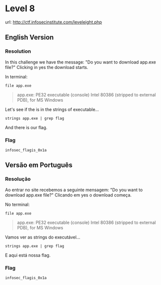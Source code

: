 # Level 8

url: http://ctf.infosecinstitute.com/leveleight.php

## English Version 

### Resolution

In this challenge we have the message: "Do you want to download app.exe file?" Clicking in yes the download starts. 

In terminal:
```
file app.exe
```
> app.exe: PE32 executable (console) Intel 80386 (stripped to external PDB), for MS Windows

Let's see if the is in the strings of executable...

```
strings app.exe | grep flag
```

And there is our flag.

### Flag

```
infosec_flagis_0x1a
```

## Versão em Português

### Resolução

Ao entrar no site recebemos a seguinte mensagem: "Do you want to download app.exe file?" Clicando em yes o download começa. 

No terminal:
```
file app.exe
```
> app.exe: PE32 executable (console) Intel 80386 (stripped to external PDB), for MS Windows

Vamos ver as strings do executável...

```
strings app.exe | grep flag
```

E aqui está nossa flag.

### Flag

```
infosec_flagis_0x1a
```